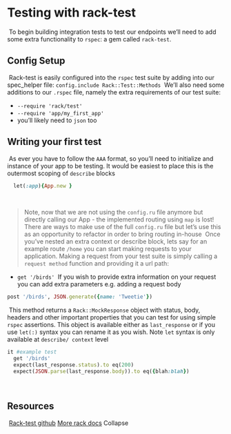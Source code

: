 # Testing with rack-test
​
To begin building integration tests to test our endpoints we’ll need to add some extra functionality to `rspec`: a gem called `rack-test`.
​
## Config Setup
​
Rack-test is easily configured into the `rspec` test suite by adding into our spec_helper file:
`config.include Rack::Test::Methods`
​
We’ll also need some additions to our `.rspec` file, namely the extra requirements of our test suite:
​
- `--require 'rack/test'`
- `--require 'app/my_first_app'`
- you’ll likely need to `json` too
​
## Writing your first test
​
As ever you have to follow the `AAA` format, so you’ll need to initialize and instance of your app to be testing. It would be easiest to place this is the outermost scoping of `describe` blocks
​
```rb
  let(:app){App.new }
```
​
> Note, now that we are not using the `config.ru` file anymore but directly calling our App - the implemented routing using `map` is lost! There are ways to make use of the full `config.ru` file but let’s use this as an opportunity to refactor in order to bring routing in-house
​
Once you’ve nested an extra context or describe block, lets say for an example route `/home` you can start making requests to your application.
Making a request from your test suite is simply calling a `request method` function and providing it a url path:
​
- `get '/birds'`
​
If you wish to provide extra information on your request you can add extra parameters e.g. adding a request body
​
```rb
post '/birds', JSON.generate({name: 'Tweetie'})
```
​
This method returns a `Rack::MockResponse` object with status, body, headers and other important properties that you can test for using simple `rspec` assertions.
This object is available either as `last_response` or if you use `let(:)` syntax you can rename it as you wish. Note `let` syntax is only available at `describe/ context` level
​
```rb
it #example test
  get '/birds'
  expect(last_response.status).to eq(200)
  expect(JSON.parse(last_response.body)).to eq({blah:blah})
```
​
## Resources
​
[Rack-test github](https://github.com/rack-test/rack-test)
[More rack docs](https://www.rubydoc.info/gems/rack/Rack)
Collapse
